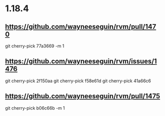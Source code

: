 # 1.18.4

## https://github.com/wayneeseguin/rvm/pull/1470
git cherry-pick 77a3669 -m 1

## https://github.com/wayneeseguin/rvm/issues/1476
git cherry-pick 2f150aa
git cherry-pick f58e61d
git cherry-pick 41a66c6

## https://github.com/wayneeseguin/rvm/pull/1475
git cherry-pick b06c66b -m 1
